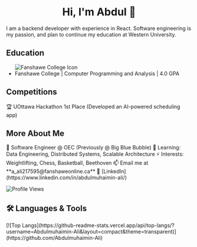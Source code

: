 <h1 align="center">Hi, I'm Abdul 👋</h1>

I am a backend developer with experience in React. Software engineering is my passion, and plan to continue my education at Western University.

<h2>Education</h2>
<ul>
  <img src="[https://www.fanshawec.ca/themes/custom/de_theme/logo.png](https://www.fanshawec.ca/core/misc/favicon.ico)" alt="Fanshawe College Icon">
  <li>Fanshawe College | Computer Programming and Analysis | 4.0 GPA</li>
</ul>

<h2>Competitions</h2>
🏆 UOttawa Hackathon 1st Place (Developed an AI-powered scheduling app)  

<h2>More About Me</h2>
🏢 Software Engineer @ OEC (Previously @ Big Blue Bubble)  
🌱 Learning: Data Engineering, Distributed Systems, Scalable Architecture  
⚡ Interests: Weightlifting, Chess, Basketball, Beethoven  
📫 Email me at **a_ali217595@fanshaweonline.ca**  
🔗 [LinkedIn](https://www.linkedin.com/in/abdulmuhaimin-ali/)

![Profile Views](https://komarev.com/ghpvc/?username=Abdulmuhaimin-Ali&color=blue&style=flat)

<h2>🛠 Languages & Tools</h2>
[![Top Langs](https://github-readme-stats.vercel.app/api/top-langs/?username=Abdulmuhaimin-Ali&layout=compact&theme=transparent)](https://github.com/Abdulmuhaimin-Ali)
